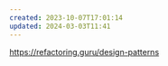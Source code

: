 ```yaml
---
created: 2023-10-07T17:01:14
updated: 2024-03-03T11:41
---
```

https://refactoring.guru/design-patterns